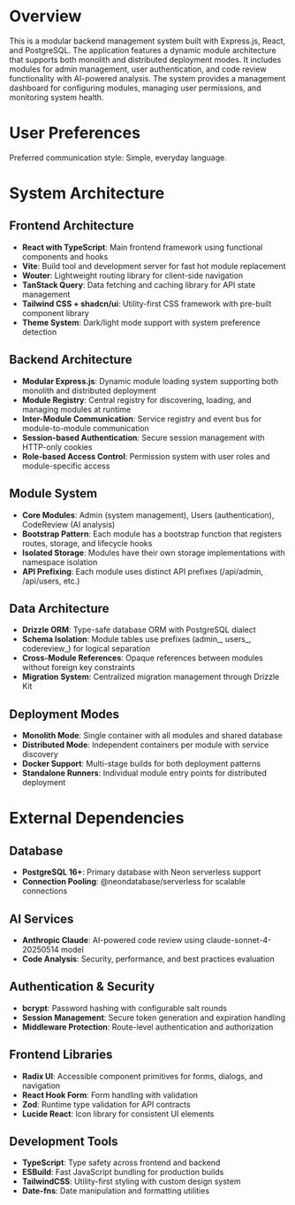 # Overview

This is a modular backend management system built with Express.js, React, and PostgreSQL. The application features a dynamic module architecture that supports both monolith and distributed deployment modes. It includes modules for admin management, user authentication, and code review functionality with AI-powered analysis. The system provides a management dashboard for configuring modules, managing user permissions, and monitoring system health.

# User Preferences

Preferred communication style: Simple, everyday language.

# System Architecture

## Frontend Architecture
- **React with TypeScript**: Main frontend framework using functional components and hooks
- **Vite**: Build tool and development server for fast hot module replacement
- **Wouter**: Lightweight routing library for client-side navigation
- **TanStack Query**: Data fetching and caching library for API state management
- **Tailwind CSS + shadcn/ui**: Utility-first CSS framework with pre-built component library
- **Theme System**: Dark/light mode support with system preference detection

## Backend Architecture
- **Modular Express.js**: Dynamic module loading system supporting both monolith and distributed deployment
- **Module Registry**: Central registry for discovering, loading, and managing modules at runtime
- **Inter-Module Communication**: Service registry and event bus for module-to-module communication
- **Session-based Authentication**: Secure session management with HTTP-only cookies
- **Role-based Access Control**: Permission system with user roles and module-specific access

## Module System
- **Core Modules**: Admin (system management), Users (authentication), CodeReview (AI analysis)
- **Bootstrap Pattern**: Each module has a bootstrap function that registers routes, storage, and lifecycle hooks
- **Isolated Storage**: Modules have their own storage implementations with namespace isolation
- **API Prefixing**: Each module uses distinct API prefixes (/api/admin, /api/users, etc.)

## Data Architecture
- **Drizzle ORM**: Type-safe database ORM with PostgreSQL dialect
- **Schema Isolation**: Module tables use prefixes (admin_, users_, codereview_) for logical separation
- **Cross-Module References**: Opaque references between modules without foreign key constraints
- **Migration System**: Centralized migration management through Drizzle Kit

## Deployment Modes
- **Monolith Mode**: Single container with all modules and shared database
- **Distributed Mode**: Independent containers per module with service discovery
- **Docker Support**: Multi-stage builds for both deployment patterns
- **Standalone Runners**: Individual module entry points for distributed deployment

# External Dependencies

## Database
- **PostgreSQL 16+**: Primary database with Neon serverless support
- **Connection Pooling**: @neondatabase/serverless for scalable connections

## AI Services
- **Anthropic Claude**: AI-powered code review using claude-sonnet-4-20250514 model
- **Code Analysis**: Security, performance, and best practices evaluation

## Authentication & Security
- **bcrypt**: Password hashing with configurable salt rounds
- **Session Management**: Secure token generation and expiration handling
- **Middleware Protection**: Route-level authentication and authorization

## Frontend Libraries
- **Radix UI**: Accessible component primitives for forms, dialogs, and navigation
- **React Hook Form**: Form handling with validation
- **Zod**: Runtime type validation for API contracts
- **Lucide React**: Icon library for consistent UI elements

## Development Tools
- **TypeScript**: Type safety across frontend and backend
- **ESBuild**: Fast JavaScript bundling for production builds
- **TailwindCSS**: Utility-first styling with custom design system
- **Date-fns**: Date manipulation and formatting utilities
